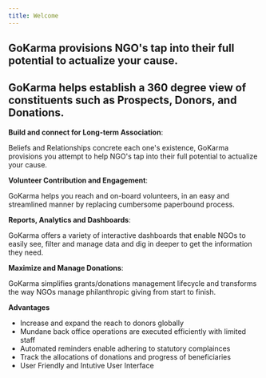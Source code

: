 ```yaml
---
title: Welcome
---
```

 ## GoKarma provisions NGO's tap into their full potential to actualize your cause.
 ## GoKarma helps establish a 360 degree view of constituents such as Prospects, Donors, and Donations.


 **Build and connect for Long-term Association**:
 
  Beliefs and Relationships concrete each one's existence, GoKarma provisions you attempt to help NGO's tap into their full potential to actualize your cause.

 **Volunteer Contribution and Engagement**:

  GoKarma helps you reach and on-board volunteers, in an easy and streamlined manner by replacing cumbersome paperbound process.
 
 **Reports, Analytics and Dashboards**:
 
  GoKarma offers a variety of interactive dashboards that enable NGOs to easily see, filter and manage data and dig in deeper to get the information they need.
 
 **Maximize and Manage Donations**:

  GoKarma simplifies grants/donations management lifecycle and transforms the way NGOs manage philanthropic giving from start to finish.

 **Advantages**
 * Increase and expand the reach to donors globally
 * Mundane back office operations are executed efficiently with limited staff
 * Automated reminders enable adhering to statutory complainces
 * Track the allocations of donations and progress of beneficiaries
 * User Friendly and Intutive User Interface

<!--This is the **Edition** template from [CloudCannon](http://cloudcannon.com/).
**Edition** is perfect for documenting your product, application or service.
It's populated with example content to give you some ideas.

ChatApp is a fictional chat application for sending messages and media to others.
Teams and friend groups would use ChatApp to stay up to date if it existed.

> [Sign up](http://example.com/signup) or learn more about ChatApp at [example.com](http://example.com/).

### Getting Started

Getting a message sent is quick and easy with ChatApp:

1. Sign up for an account
2. Add your friends from their email addresses
3. Type a message or send a photo

> Feel free to send us a message at [feedback@example.com](mailto:feedback@example.com) with your feedback.

### Features

Explore more of ChatApp by reading about our features:

#### Media

Send images, videos and other media to people. Sources include your computer, phone and Facebook.

#### Contact Syncing

Sync your contact list with your phone and/or Facebook contacts. Never lose your contacts between devices again!

#### Devices

ChatApp is available everywhere. Find out how to set it up on your all your devices.-->

